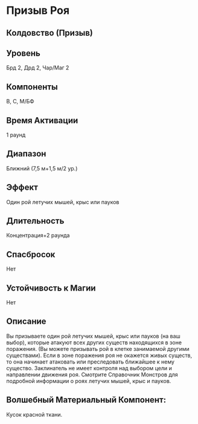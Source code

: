 # Призыв Роя
## Колдовство (Призыв)
## Уровень
Брд 2, Дрд 2, Чар/Маг 2
## Компоненты
В, С, М/БФ
## Время Активации
1 раунд
## Диапазон
Ближний (7,5 м+1,5 м/2 ур.)
## Эффект
Один рой летучих мышей, крыс
или пауков
## Длительность
Концентрация+2 раунда
## Спасбросок
Нет
## Устойчивость к Магии
Нет
## Описание
Вы призываете один рой летучих мышей, крыс или пауков (на ваш выбор), которые атакуют всех других существ находящихся в зоне поражения. (Вы можете призывать рой в клетке занимаемой другими существами). Если в зоне поражения роя не окажется живых существ, то она начинает атаковать или преследовать ближайшее к нему существо. Заклинатель не имеет контроля над выбором цели и направлении движения роя. Смотрите Справочник Монстров для подробной информации о роях летучих мышей, крыс и пауков.
## Волшебный Материальный Компонент:
Кусок красной ткани.